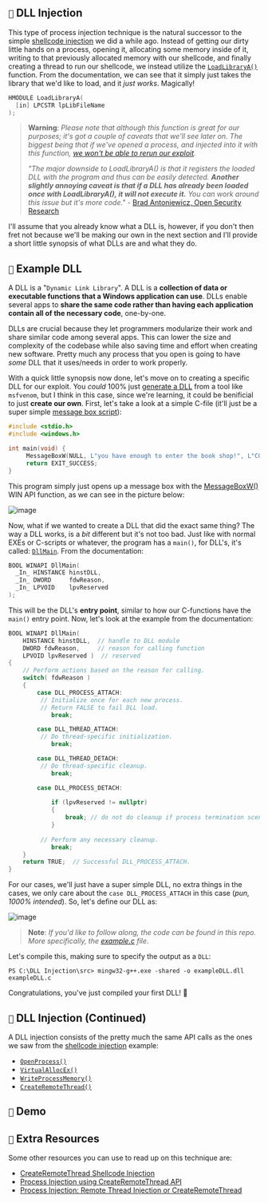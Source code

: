 ## `💉` DLL Injection

This type of process injection technique is the natural successor to the simple [shellcode injection](https://github.com/cr-0w/MALDEV/tree/main/Shellcode%20Injection) we did a while ago. Instead of getting our dirty little hands on a process, opening it, allocating some memory inside of it, writing to that previously allocated memory with our shellcode, and finally creating a thread to run our shellcode, we instead utilize the [`LoadLibraryA()`](https://learn.microsoft.com/en-us/windows/win32/api/libloaderapi/nf-libloaderapi-loadlibrarya?redirectedfrom=MSDN) function. From the documentation, we can see that it simply just takes the library that we'd like to load, and it *just works*. Magically!

```c
HMODULE LoadLibraryA(
  [in] LPCSTR lpLibFileName
);
```

> **Warning**: *Please note that although this function is great for our purposes; it's got a couple of caveats that we'll see later on. The biggest being that if we've opened a process, and injected into it with this function, [we won't be able to rerun our exploit](http://blog.opensecurityresearch.com/2013/01/windows-dll-injection-basics.html).*
>
> *"The major downside to LoadLibraryA() is that it registers the loaded DLL with the program and thus can be easily detected. **Another slightly annoying caveat is that if a DLL has already been loaded once with LoadLibraryA(), it will not execute it.** You can work around this issue but it's more code."* - [Brad Antoniewicz, Open Security Research](http://blog.opensecurityresearch.com/2013/01/windows-dll-injection-basics.html)

I'll assume that you already know what a DLL is, however, if you don't then fret not because we'll be making our own in the next section and I'll provide a short little synopsis of what DLLs are and what they do.

## `🔖` Example DLL

A DLL is a "`Dynamic Link Library`". A DLL is a **collection of data or executable functions that a Windows application can use**. DLLs enable several apps to **share the same code rather than having each application contain all of the necessary code**, one-by-one.

DLLs are crucial because they let programmers modularize their work and share similar code among several apps. This can lower the size and complexity of the codebase while also saving time and effort when creating new software. Pretty much any process that you open is going to have *some* DLL that it uses/needs in order to work properly.

With a quick little synopsis now done, let's move on to creating a specific DLL for our exploit. You *could* 100% just [generate a DLL](https://pentestlab.blog/2017/04/04/dll-injection/) from a tool like `msfvenom`, but I think in this case, since we're learning, it could be benificial to just **create our own**. First, let's take a look at a simple C-file (it'll just be a super simple [message box script](https://github.com/cr-0w/low-level/blob/main/C/winapi/winapi.c)):

```cpp
#include <stdio.h>
#include <windows.h>

int main(void) {
     MessageBoxW(NULL, L"you have enough to enter the book shop!", L"COME IN!", MB_OK);
     return EXIT_SUCCESS;
}
```

This program simply just opens up a message box with the [MessageBoxW()](https://learn.microsoft.com/en-us/windows/win32/api/winuser/nf-winuser-messagebox) WIN API function, as we can see in the picture below:

![image](https://user-images.githubusercontent.com/59679082/223012301-23fae22e-c3aa-41cc-ac34-534d9d452346.png)

Now, what if we wanted to create a DLL that did the exact same thing? The way a DLL works, is a *bit* different but it's not too bad. Just like with normal EXEs or C-scripts or whatever, the program has a `main()`, for DLL's, it's called: [`DllMain`](https://learn.microsoft.com/en-us/windows/win32/dlls/dllmain). From the documentation:

```cpp
BOOL WINAPI DllMain(
  _In_ HINSTANCE hinstDLL,
  _In_ DWORD     fdwReason,
  _In_ LPVOID    lpvReserved
);
```

This will be the DLL's **entry point**, similar to how our C-functions have the `main()` entry point. Now, let's look at the example from the documentation:

```cpp
BOOL WINAPI DllMain(
    HINSTANCE hinstDLL,  // handle to DLL module
    DWORD fdwReason,     // reason for calling function
    LPVOID lpvReserved )  // reserved
{
    // Perform actions based on the reason for calling.
    switch( fdwReason ) 
    { 
        case DLL_PROCESS_ATTACH:
         // Initialize once for each new process.
         // Return FALSE to fail DLL load.
            break;

        case DLL_THREAD_ATTACH:
         // Do thread-specific initialization.
            break;

        case DLL_THREAD_DETACH:
         // Do thread-specific cleanup.
            break;

        case DLL_PROCESS_DETACH:
        
            if (lpvReserved != nullptr)
            {
                break; // do not do cleanup if process termination scenario
            }
            
         // Perform any necessary cleanup.
            break;
    }
    return TRUE;  // Successful DLL_PROCESS_ATTACH.
}
```

For our cases, we'll just have a super simple DLL, no extra things in the cases, we only care about the `case DLL_PROCESS_ATTACH` in this case (*pun, 1000% intended*). So, let's define our DLL as:

![image](https://user-images.githubusercontent.com/59679082/223013305-3bae9d51-547c-429a-b0fc-1762735a10ad.png)

> **Note**: *If you'd like to follow along, the code can be found in this repo. More specifically, the [example.c](https://github.com/cr-0w/MALDEV/blob/main/DLL%20Injection/example.c) file*.

Let's compile this, making sure to specify the output as a `DLL`:

```
PS C:\DLL Injection\src> mingw32-g++.exe -shared -o exampleDLL.dll exampleDLL.c      
```

Congratulations, you've just compiled your first DLL! 🎉

## `💉` DLL Injection (Continued)

A DLL injection consists of the pretty much the same API calls as the ones we saw from the [shellcode injection](https://github.com/cr-0w/MALDEV/tree/main/Shellcode%20Injection) example:

- [`OpenProcess()`](https://learn.microsoft.com/en-us/windows/win32/api/processthreadsapi/nf-processthreadsapi-openprocess)
- [`VirtualAllocEx()`](https://learn.microsoft.com/en-us/windows/win32/api/memoryapi/nf-memoryapi-virtualallocex)
- [`WriteProcessMemory()`](https://learn.microsoft.com/en-us/windows/win32/api/memoryapi/nf-memoryapi-writeprocessmemory)
- [`CreateRemoteThread()`](https://learn.microsoft.com/en-us/windows/win32/api/processthreadsapi/nf-processthreadsapi-createremotethread)

## `💽` Demo

## `💖` Extra Resources

Some other resources you can use to read up on this technique are:

- [CreateRemoteThread Shellcode Injection](https://www.ired.team/offensive-security/code-injection-process-injection/process-injection)
- [Process Injection using CreateRemoteThread API](https://tbhaxor.com/createremotethread-process-injection/)
- [Process Injection: Remote Thread Injection or CreateRemoteThread](https://aliongreen.github.io/posts/remote-thread-injection.html)
